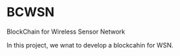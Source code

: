 # BCWSN
BlockChain for Wireless Sensor Network

In this project, we wnat to develop a blockcahin for WSN.
